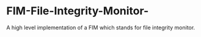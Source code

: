 # FIM-File-Integrity-Monitor-
A high level implementation of a FIM which stands for file integrity monitor. 
